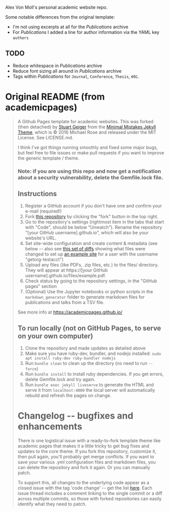 Alex Von Moll's personal academic website repo.

Some notable differences from the original template:

- I'm not using excerpts at all for the _Publications_ archive
- For _Publications_ I added a line for author information via the YAML key `authors`

## TODO

- Reduce whitespace in _Publications_ archive
- Reduce font sizing all around in _Publications_ archive
- Tags within _Publications_ for `Journal`, `Conference`, `Thesis`, etc.

# Original README (from academicpages)

>  A Github Pages template for academic websites. This was forked (then detached) by [Stuart Geiger](https://github.com/staeiou) from the [Minimal Mistakes Jekyll Theme](https://mmistakes.github.io/minimal-mistakes/), which is © 2016 Michael Rose and released under the MIT License. See LICENSE.md.
>  
>  I think I've got things running smoothly and fixed some major bugs, but feel free to file issues or make pull requests if you want to improve the generic template / theme.
>  
>  ### Note: if you are using this repo and now get a notification about a security vulnerability, delete the Gemfile.lock file. 
>  
>  ## Instructions
>  
>  1. Register a GitHub account if you don't have one and confirm your e-mail (required!)
>  1. Fork [this repository](https://github.com/academicpages/academicpages.github.io) by clicking the "fork" button in the top right. 
>  1. Go to the repository's settings (rightmost item in the tabs that start with "Code", should be below "Unwatch"). Rename the repository "[your GitHub username].github.io", which will also be your website's URL.
>  1. Set site-wide configuration and create content & metadata (see below -- also see [this set of diffs](http://archive.is/3TPas) showing what files were changed to set up [an example site](https://getorg-testacct.github.io) for a user with the username "getorg-testacct")
>  1. Upload any files (like PDFs, .zip files, etc.) to the files/ directory. They will appear at https://[your GitHub username].github.io/files/example.pdf.  
>  1. Check status by going to the repository settings, in the "GitHub pages" section
>  1. (Optional) Use the Jupyter notebooks or python scripts in the `markdown_generator` folder to generate markdown files for publications and talks from a TSV file.
>  
>  See more info at https://academicpages.github.io/
>  
>  ## To run locally (not on GitHub Pages, to serve on your own computer)
>  
>  1. Clone the repository and made updates as detailed above
>  1. Make sure you have ruby-dev, bundler, and nodejs installed: `sudo apt install ruby-dev ruby-bundler nodejs`
>  1. Run `bundle clean` to clean up the directory (no need to run `--force`)
>  1. Run `bundle install` to install ruby dependencies. If you get errors, delete Gemfile.lock and try again.
>  1. Run `bundle exec jekyll liveserve` to generate the HTML and serve it from `localhost:4000` the local server will automatically rebuild and refresh the pages on change.
>  
>  # Changelog -- bugfixes and enhancements
>  
>  There is one logistical issue with a ready-to-fork template theme like academic pages that makes it a little tricky to get bug fixes and updates to the core theme. If you fork this repository, customize it, then pull again, you'll probably get merge conflicts. If you want to save your various .yml configuration files and markdown files, you can delete the repository and fork it again. Or you can manually patch. 
>  
>  To support this, all changes to the underlying code appear as a closed issue with the tag 'code change' -- get the list [here](https://github.com/academicpages/academicpages.github.io/issues?q=is%3Aclosed%20is%3Aissue%20label%3A%22code%20change%22%20). Each issue thread includes a comment linking to the single commit or a diff across multiple commits, so those with forked repositories can easily identify what they need to patch.
